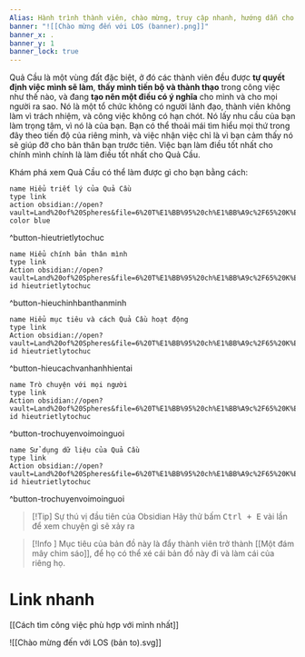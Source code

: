 ```yaml
---
Alias: Hành trình thành viên, chào mừng, truy cập nhanh, hướng dẫn cho người mới
banner: "![[Chào mừng đến với LOS (banner).png]]"
banner_x: .
banner_y: 1
banner_lock: true
---
```


Quả Cầu là một vùng đất đặc biệt, ở đó các thành viên đều được **tự quyết định việc mình sẽ làm**, **thấy mình tiến bộ và thành thạo** trong công việc như thế nào, và đang **tạo nên một điều có ý nghĩa** cho mình và cho mọi người ra sao. Nó là một tổ chức không có người lãnh đạo, thành viên không làm vì trách nhiệm, và công việc không có hạn chót. Nó lấy nhu cầu của bạn làm trọng tâm, vì nó là của bạn. Bạn có thể thoải mái tìm hiểu mọi thứ trong đây theo tiến độ của riêng mình, và việc nhận việc chỉ là vì bạn cảm thấy nó sẽ giúp đỡ cho bản thân bạn trước tiên. Việc bạn làm điều tốt nhất cho chính mình chính là làm điều tốt nhất cho Quả Cầu.

Khám phá xem Quả Cầu có thể làm được gì cho bạn bằng cách:

```button
name Hiểu triết lý của Quả Cầu
type link
action obsidian://open?vault=Land%20of%20Spheres&file=6%20T%E1%BB%95%20ch%E1%BB%A9c%2F65%20K%E1%BB%B9%20n%C4%83ng%2C%20th%E1%BB%AD%20th%C3%A1ch%2C%20th%C3%A0nh%20t%E1%BB%B1u%20(Luy%E1%BB%87n%20chi%C3%AAu%2C%20%C4%91%C3%A1nh%20qu%C3%A1i%2C%20s%C4%83n%20chi%E1%BA%BFn%20l%E1%BB%A3i%20ph%E1%BA%A9m)%2F651%20Hi%E1%BB%83u%20Qu%E1%BA%A3%20C%E1%BA%A7u%2FTh%E1%BB%AD%20th%C3%A1ch%2FHi%E1%BB%83u%20tri%E1%BA%BFt%20l%C3%BD%20c%E1%BB%A7a%20Qu%E1%BA%A3%20C%E1%BA%A7u
color blue
```
^button-hieutrietlytochuc

```button
name Hiểu chính bản thân mình
type link
Action obsidian://open?vault=Land%20of%20Spheres&file=6%20T%E1%BB%95%20ch%E1%BB%A9c%2F65%20K%E1%BB%B9%20n%C4%83ng%2C%20th%E1%BB%AD%20th%C3%A1ch%2C%20th%C3%A0nh%20t%E1%BB%B1u%20(Luy%E1%BB%87n%20chi%C3%AAu%2C%20%C4%91%C3%A1nh%20qu%C3%A1i%2C%20s%C4%83n%20chi%E1%BA%BFn%20l%E1%BB%A3i%20ph%E1%BA%A9m)%2F651%20Hi%E1%BB%83u%20Qu%E1%BA%A3%20C%E1%BA%A7u%2FTh%E1%BB%AD%20th%C3%A1ch%2FHi%E1%BB%83u%20ch%C3%ADnh%20b%E1%BA%A3n%20th%C3%A2n%20m%C3%ACnh
id hieutrietlytochuc
```
^button-hieuchinhbanthanminh

```button
name Hiểu mục tiêu và cách Quả Cầu hoạt động
type link
Action obsidian://open?vault=Land%20of%20Spheres&file=6%20T%E1%BB%95%20ch%E1%BB%A9c%2F65%20K%E1%BB%B9%20n%C4%83ng%2C%20th%E1%BB%AD%20th%C3%A1ch%2C%20th%C3%A0nh%20t%E1%BB%B1u%20(Luy%E1%BB%87n%20chi%C3%AAu%2C%20%C4%91%C3%A1nh%20qu%C3%A1i%2C%20s%C4%83n%20chi%E1%BA%BFn%20l%E1%BB%A3i%20ph%E1%BA%A9m)%2F651%20Hi%E1%BB%83u%20Qu%E1%BA%A3%20C%E1%BA%A7u%2FTh%E1%BB%AD%20th%C3%A1ch%2FHi%E1%BB%83u%20m%E1%BB%A5c%20ti%C3%AAu%20v%C3%A0%20c%C3%A1ch%20Qu%E1%BA%A3%20C%E1%BA%A7u%20ho%E1%BA%A1t%20%C4%91%E1%BB%99ng
id hieutrietlytochuc
```
^button-hieucachvanhanhhientai

```button
name Trò chuyện với mọi người
type link
Action obsidian://open?vault=Land%20of%20Spheres&file=6%20T%E1%BB%95%20ch%E1%BB%A9c%2F65%20K%E1%BB%B9%20n%C4%83ng%2C%20th%E1%BB%AD%20th%C3%A1ch%2C%20th%C3%A0nh%20t%E1%BB%B1u%20(Luy%E1%BB%87n%20chi%C3%AAu%2C%20%C4%91%C3%A1nh%20qu%C3%A1i%2C%20s%C4%83n%20chi%E1%BA%BFn%20l%E1%BB%A3i%20ph%E1%BA%A9m)%2F651%20Hi%E1%BB%83u%20Qu%E1%BA%A3%20C%E1%BA%A7u%2FTh%E1%BB%AD%20th%C3%A1ch%2FTr%C3%B2%20chuy%E1%BB%87n%20v%E1%BB%9Bi%20m%E1%BB%8Di%20ng%C6%B0%E1%BB%9Di
id hieutrietlytochuc
```
^button-trochuyenvoimoinguoi

```button
name Sử dụng dữ liệu của Quả Cầu
type link
Action obsidian://open?vault=Land%20of%20Spheres&file=6%20T%E1%BB%95%20ch%E1%BB%A9c%2F65%20K%E1%BB%B9%20n%C4%83ng%2C%20th%E1%BB%AD%20th%C3%A1ch%2C%20th%C3%A0nh%20t%E1%BB%B1u%20(Luy%E1%BB%87n%20chi%C3%AAu%2C%20%C4%91%C3%A1nh%20qu%C3%A1i%2C%20s%C4%83n%20chi%E1%BA%BFn%20l%E1%BB%A3i%20ph%E1%BA%A9m)%2F651%20Hi%E1%BB%83u%20Qu%E1%BA%A3%20C%E1%BA%A7u%2FTh%E1%BB%AD%20th%C3%A1ch%2FS%E1%BB%AD%20d%E1%BB%A5ng%20d%E1%BB%AF%20li%E1%BB%87u%20c%E1%BB%A7a%20Qu%E1%BA%A3%20C%E1%BA%A7u
id hieutrietlytochuc
```
^button-trochuyenvoimoinguoi

> [!Tip] Sự thú vị đầu tiên của Obsidian
> Hãy thử bấm <kbd>Ctrl + E</kbd> vài lần để xem chuyện gì sẽ xảy ra

> [!Info ] Mục tiêu của bản đồ này là đẩy thành viên trở thành [[Một đám mây chim sáo]], để họ có thể xé cái bản đồ này đi và làm cái của riêng họ.

# Link nhanh
[[Cách tìm công việc phù hợp với mình nhất]]

![[Chào mừng đến với LOS (bản to).svg]] 